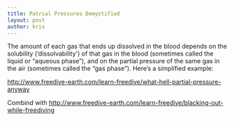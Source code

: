 ```yaml
---
title: Patrial Pressures Demystified
layout: post
author: kris
---
```

The amount of each gas that ends up dissolved in the blood depends on the solubility (‘dissolvability') of that gas in the blood (sometimes called the liquid or “aqueous phase”), and on the partial pressure of the same gas in the air (sometimes called the “gas phase”). Here’s a simplified example:

http://www.freedive-earth.com/learn-freedive/what-hell-partial-pressure-anyway

Combind with http://www.freedive-earth.com/learn-freedive/blacking-out-while-freediving

